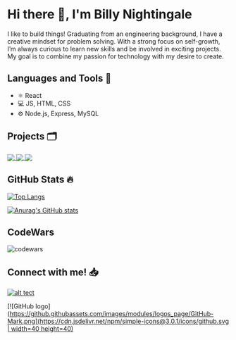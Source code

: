 # Hi there 👋, I'm Billy Nightingale
I like to build things! Graduating from an engineering background, I have a creative mindset for problem solving. With a strong focus on self-growth, I’m always curious to learn new skills and be involved in exciting projects. My goal is to combine my passion for technology with my desire to create.

## Languages and Tools 📖
* ⚛️ React 
* 💻 JS, HTML, CSS
* ⚙️ Node.js, Express, MySQL

## Projects 🗂
<!-- 
<a href="https://github.com/hoolby/Trowit">
  <img align="center" src="https://github-readme-stats.vercel.app/api/pin/?username=hoolby&repo=Trowit&theme=highcontrast" />
</a> -->

<a href="https://github.com/Billy-Night/world_surf_journal">
  <img align="center" src="https://github-readme-stats.vercel.app/api/pin/?username=Billy-Night&repo=world_surf_journal&theme=highcontrast" />
</a>

<a href="https://github.com/Billy-Night/weather-wise-app">
  <img align="center" src="https://github-readme-stats.vercel.app/api/pin/?username=Billy-Night&repo=weather_wise_app&theme=highcontrast" />
</a>

<a href="https://github.com/Billy-Night/InterLink">
  <img align="center" src="https://github-readme-stats.vercel.app/api/pin/?username=Billy-Night&repo=InterLink&theme=highcontrast" />
</a>


## GitHub Stats 🔥

[![Top Langs](https://github-readme-stats.vercel.app/api/top-langs/?username=Billy-Night&show_icons=true&theme=highcontrast)](https://github.com/anuraghazra/github-readme-stats)

[![Anurag's GitHub stats](https://github-readme-stats.vercel.app/api?username=Billy-Night&count_private=true&show_icons=true&theme=highcontrast)](https://github.com/anuraghazra/github-readme-stats)

## CodeWars

<img src='https://www.codewars.com/users/Cyber-surf/badges/large' alt='codewars' height='auto'>

## Connect with me! 📥

[![alt tect](image_url)](link_url)

[![GitHub logo]([https://github.githubassets.com/images/modules/logos_page/GitHub-Mark.png](https://cdn.jsdelivr.net/npm/simple-icons@3.0.1/icons/github.svg | width=40 height=40)]([https://github.com](https://github.com/Billy-Night))

<!-- <a src="https://github.com/Billy-Night"><img src='https://cdn.jsdelivr.net/npm/simple-icons@3.0.1/icons/github.svg' alt='github' height='40'></a> 


[<img src='https://static-exp1.licdn.com/sc/h/9wzc6pgtn06j7dubaufd5wbwv' alt='linkedin' height='40'>(https://www.linkedin.com/in/billynightingale)] -->

<!-- [<img src='https://cdn-icons.flaticon.com/png/512/3256/premium/3256013.png?token=exp=1660905726~hmac=f1492410e8ac5d2f4610d2fe10102cf0' alt='twitter' height='40'>](https://twitter.com/billymnighting1)   -->
